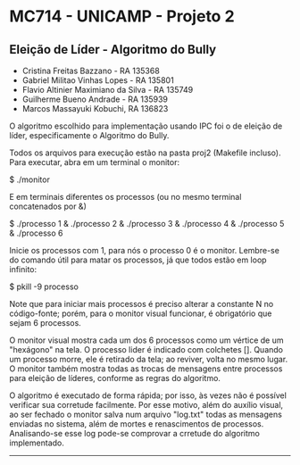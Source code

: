 # MC714 - UNICAMP - Projeto 2
## Eleição de Líder - Algoritmo do Bully

* Cristina Freitas Bazzano - RA 135368
* Gabriel Militao Vinhas Lopes - RA 135801
* Flavio Altinier Maximiano da Silva - RA 135749
* Guilherme Bueno Andrade - RA 135939
* Marcos Massayuki Kobuchi, RA 136823

O algoritmo escolhido para implementação usando IPC foi o de eleição de líder, especificamente o Algoritmo do Bully.

Todos os arquivos para execução estão na pasta proj2 (Makefile incluso). Para executar, abra em um terminal o monitor:

$ ./monitor

E em terminais diferentes os processos (ou no mesmo terminal concatenados por &)

$ ./processo 1 & ./processo 2 & ./processo 3 & ./processo 4 & ./processo 5 & ./processo 6

Inicie os processos com 1, para nós o processo 0 é o monitor. Lembre-se do comando útil para matar os processos, já que todos estão em loop infinito:

$ pkill -9 processo

Note que para iniciar mais processos é preciso alterar a constante N no código-fonte; porém, para o monitor visual funcionar, é obrigatório que sejam 6 processos.

O monitor visual mostra cada um dos 6 processos como um vértice de um "hexágono" na tela. O processo lider é indicado com colchetes []. Quando um processo morre, ele é retirado da tela; ao reviver, volta no mesmo lugar. O monitor também mostra todas as trocas de mensagens entre processos para eleição de líderes, conforme as regras do algoritmo.

O algoritmo é executado de forma rápida; por isso, às vezes não é possível verificar sua corretude facilmente. Por esse motivo, além do auxílio visual, ao ser fechado o monitor salva num arquivo "log.txt" todas as mensagens enviadas no sistema, além de mortes e renascimentos de processos. Analisando-se esse log pode-se comprovar a crretude do algoritmo implementado.

----------------------------------------------------
